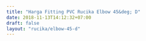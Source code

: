 ```yaml
---
title: "Harga Fitting PVC Rucika Elbow 45&deg; D"
date: 2018-11-13T14:12:32+07:00
draft: false
layout: "rucika/elbow-45-d"
---
```


